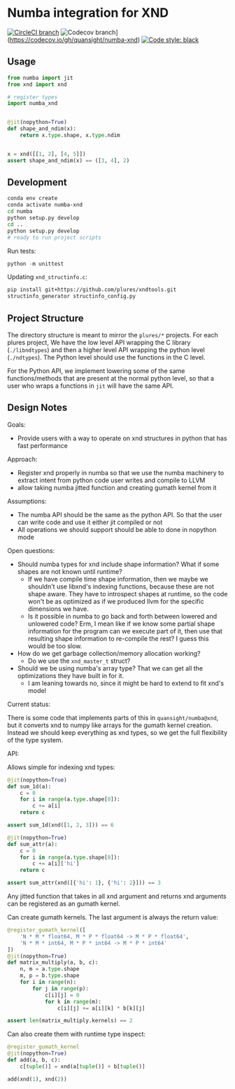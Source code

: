 # Numba integration for XND

[![CircleCI branch](https://img.shields.io/circleci/project/github/Quansight/numba-xnd/master.svg)](https://circleci.com/gh/Quansight/workflows/numba-xnd/tree/master) ![Codecov branch](https://img.shields.io/codecov/c/github/quansight/numba-xnd/master.svg)](https://codecov.io/gh/quansight/numba-xnd) [![Code style: black](https://img.shields.io/badge/code%20style-black-000000.svg)](https://github.com/ambv/black)

## Usage

```python
from numba import jit
from xnd import xnd

# register types
import numba_xnd


@jit(nopython=True)
def shape_and_ndim(x):
    return x.type.shape, x.type.ndim


x = xnd([[1, 2], [4, 5]])
assert shape_and_ndim(x) == ([3, 4], 2)
```

## Development

```bash
conda env create
conda activate numba-xnd
cd numba
python setup.py develop
cd ..
python setup.py develop
# ready to run project scripts
```

Run tests:

```python
python -m unittest
```

Updating `xnd_structinfo.c`:

```bash
pip install git+https://github.com/plures/xndtools.git
structinfo_generator structinfo_config.py
```

## Project Structure

The directory structure is meant to mirror the `plures/*` projects. For each plures project,
We have the low level API wrapping the C library (`./libndtypes`) and then a higher level API
wrapping the python level (`./ndtypes`). The Python level should use the functions
in the C level.

For the Python API, we implement lowering some of the same functions/methods that are present at the normal python level, so that a user who wraps a functions in `jit` will have the same API.

## Design Notes

Goals:

- Provide users with a way to operate on xnd structures in python that has fast performance

Approach:

- Register xnd properly in numba so that we use the numba machinery to extract intent from python code user writes and compile to LLVM
- allow taking numba jitted function and creating gumath kernel from it

Assumptions:

- The numba API should be the same as the python API. So that the user can write code and use
  it either jit compiled or not
- All operations we should support should be able to done in nopython mode

Open questions:

- Should numba types for xnd include shape information? What if some shapes are not known until runtime?
  - If we have compile time shape information, then we maybe we shouldn't use libxnd's indexing functions, because these are not shape aware.
    They have to introspect shapes at runtime, so the code won't be as optimized as if we produced llvm for the specific dimensions we have.
  - Is it possible in numba to go back and forth between lowered and unlowered code? Erm, I mean like if we know some partial shape information for the program
    can we execute part of it, then use that resulting shape information to re-compile the rest? I guess this would be too slow.
- How do we get garbage collection/memory allocation working?
  - Do we use the `xnd_master_t` struct?
- Should we be using numba's array type? That we can get all the optimizations they have built in for it.
  - I am leaning towards no, since it might be hard to extend to fit xnd's model

Current status:

There is some code that implements parts of this in `quansight/numba@xnd`, but it converts xnd to numpy like arrays
for the gumath kernel creation. Instead we should keep everything as xnd types, so we get the full flexibility of the type system.

API:

Allows simple for indexing xnd types:

```python
@jit(nopython=True)
def sum_1d(a):
    c = 0
    for i in range(a.type.shape[0]):
        c += a[i]
    return c

assert sum_1d(xnd([1, 2, 3])) == 6

@jit(nopython=True)
def sum_attr(a):
    c = 0
    for i in range(a.type.shape[0]):
        c += a[i]['hi']
    return c

assert sum_attr(xnd([{'hi': 1}, {'hi': 2}])) == 3
```

Any jitted function that takes in all xnd argument and returns xnd arguments
can be registered as an gumath kernel.

Can create gumath kernels. The last argument is always the return value:

```python
@register_gumath_kernel([
    'N * M * float64, M * P * float64 -> M * P * float64',
    'N * M * int64, M * P * int64 -> M * P * int64'
])
@jit(nopython=True)
def matrix_multiply(a, b, c):
    n, m = a.type.shape
    m, p = b.type.shape
    for i in range(n):
        for j in range(p):
            c[i][j] = 0
            for k in range(m):
                c[i][j] += a[i][k] * b[k][j]

assert len(matrix_multiply.kernels) == 2
```

Can also create them with runtime type inspect:

```python
@register_gumath_kernel
@jit(nopython=True)
def add(a, b, c):
    c[tuple()] = xnd(a[tuple()] + b[tuple()]

add(xnd(1), xnd(2))
```
